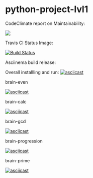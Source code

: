 # python-project-lvl1

CodeClimate report on Maintainability:

<a href="https://codeclimate.com/github/GDNeural/python-project-lvl1/maintainability"><img src="https://api.codeclimate.com/v1/badges/eeaaf8792972959d9794/maintainability" /></a>

Travis CI Status Image:

[![Build Status](https://travis-ci.org/GDNeural/python-project-lvl1.svg?branch=master)](https://travis-ci.org/GDNeural/python-project-lvl1)

Asciinema build release:

Overall installling and run:
[![asciicast](https://asciinema.org/a/334369.svg)](https://asciinema.org/a/334369)

brain-even

[![asciicast](https://asciinema.org/a/303245.svg)](https://asciinema.org/a/303245)

brain-calc

[![asciicast](https://asciinema.org/a/332601.svg)](https://asciinema.org/a/332601)

brain-gcd

[![asciicast](https://asciinema.org/a/332618.svg)](https://asciinema.org/a/332618)

brain-progression

[![asciicast](https://asciinema.org/a/333133.svg)](https://asciinema.org/a/333133)

brain-prime

[![asciicast](https://asciinema.org/a/333773.svg)](https://asciinema.org/a/333773)
